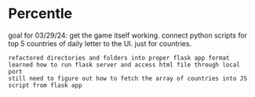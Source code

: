 # Percentle

goal for 03/29/24: 
    get the game itself working. connect python scripts for top 5 countries of daily letter to 
    the UI. just for countries. 

    refactored directories and folders into proper flask app format
    learned how to run flask server and access html file through local port
    still need to figure out how to fetch the array of countries into JS script from flask app